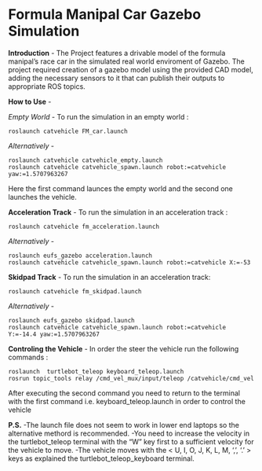 # Formula Manipal Car Gazebo Simulation 

**Introduction** - The Project features a drivable model of the formula manipal’s race car in the         simulated real world enviroment of Gazebo. The project required creation of a gazebo model using the provided CAD model, adding the necessary sensors to it that can publish their outputs to appropriate ROS topics.


**How to Use** -

*Empty World* - To run the simulation in an empty world :
```
roslaunch catvehicle FM_car.launch
```
*Alternatively* - 
```
roslaunch catvehicle catvehicle_empty.launch
roslaunch catvehicle catvehicle_spawn.launch robot:=catvehicle yaw:=1.5707963267
```
Here the first command launces the empty world and the second one launches the vehicle.


**Acceleration Track** - To run the simulation in an acceleration track :
```
roslaunch catvehicle fm_acceleration.launch
```
*Alternatively* -
```
roslaunch eufs_gazebo acceleration.launch
roslaunch catvehicle catvehicle_spawn.launch robot:=catvehicle X:=-53
```

**Skidpad Track** - To run the simulation in an acceleration track:
```
roslaunch catvehicle fm_skidpad.launch
```
*Alternatively* -
```
roslaunch eufs_gazebo skidpad.launch 
roslaunch catvehicle catvehicle_spawn.launch robot:=catvehicle Y:=-14.4 yaw:=1.5707963267
```

**Controling the Vehicle** - In order the steer the vehicle run the following commands :
```
roslaunch  turtlebot_teleop keyboard_teleop.launch
rosrun topic_tools relay /cmd_vel_mux/input/teleop /catvehicle/cmd_vel
```
After executing the second command you need to return to the terminal with the first 	command i.e. keyboard_teleop.launch in order to control the vehicle



**P.S.** -The launch file does not seem to work in lower end laptops so the alternative methord is  	recommended.
-You need to increase the velocity in the turtlebot_teleop terminal with the “W” key first to a 	sufficient velocity for the vehicle to move.
-The vehicle moves with the < U, I, O, J, K, L, M, ‘,’, ‘.’ > keys as explained the 	turtlebot_teleop_keyboard terminal.
